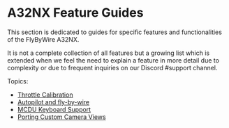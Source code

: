 # A32NX Feature Guides

This section is dedicated to guides for specific features and functionalities of the FlyByWire A32NX.

It is not a complete collection of all features but a growing list which is extended when we feel the need to explain a feature in more detail due to complexity or due to frequent inquiries on our Discord #support channel.

Topics:

- [Throttle Calibration](throttle-calibration.md)
- [Autopilot and fly-by-wire](autopilot-fbw.md)
- [MCDU Keyboard Support](mcdu-keyboard.md)
- [Porting Custom Camera Views](porting-custom-cameras.md)


